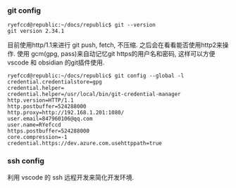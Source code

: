 
### git config


```
ryefccd@republic:~/docs/republic$ git --version
git version 2.34.1
```

目前使用http/1.1来进行 git push, fetch, 不压缩. 之后会在看看能否使用http2来操作.
使用 gcm(gpg, pass)来自动记忆git https的用户名和密码, 这样可以方便 vscode 和 obsidian 的git插件使用.

```
ryefccd@republic:~/docs/republic$ git config --global -l credential.credentialstore=gpg
credential.helper=
credential.helper=/usr/local/bin/git-credential-manager
http.version=HTTP/1.1
http.postbuffer=524288000
http.proxy=http://192.168.1.201:1080/
user.email=847960106@qq.com
user.name=RYefccd
https.postbuffer=524288000
core.compression=-1
credential.https://dev.azure.com.usehttppath=true
```

### ssh config

利用 vscode 的 ssh 远程开发来简化开发环境.